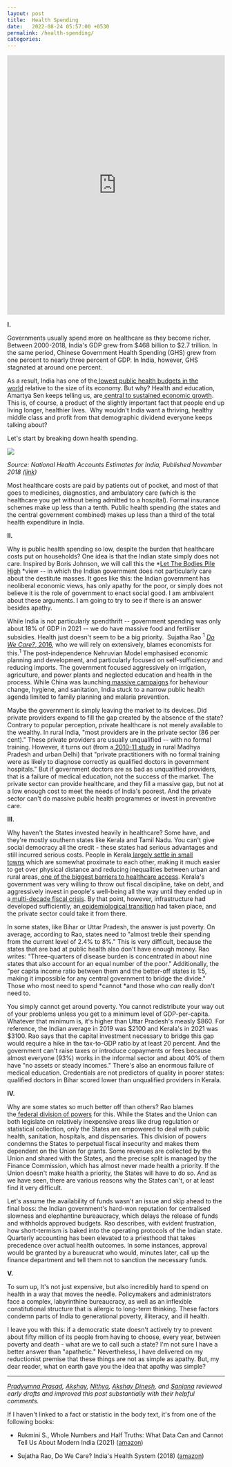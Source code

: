 ```yaml
---
layout: post
title:  Health Spending
date:   2022-08-24 05:57:00 +0530
permalink: /health-spending/
categories: 
---
```


<iframe src="https://ourworldindata.org/grapher/public-health-expenditure-share-GDP-OWID?time=1920..latest&country=IND~CHN" loading="lazy" style="width: 100%; height: 600px; border: 0px none;"></iframe>

**I.**

Governments usually spend more on healthcare as they become richer. Between 2000-2018, India's GDP grew from $468 billion to $2.7 trillion. In the same period, Chinese Government Health Spending (GHS) grew from one percent to nearly three percent of GDP. In India, however, GHS stagnated at around one percent. 

As a result, India has one of the[ lowest public health budgets in the world](https://timesofindia.indiatimes.com/india/indias-health-budget-fourth-lowest-in-world-oxfam/articleshow/78597933.cms) relative to the size of its economy. But why? Health and education, Amartya Sen keeps telling us, are[ central to sustained economic growth](https://www.theguardian.com/society/2015/jan/06/-sp-universal-healthcare-the-affordable-dream-amartya-sen). This is, of course, a product of the slightly important fact that people end up living longer, healthier lives.  Why wouldn't India want a thriving, healthy middle class and profit from that demographic dividend everyone keeps talking about?

Let's start by breaking down health spending.

![](https://substackcdn.com/image/fetch/w_1456,c_limit,f_auto,q_auto:good,fl_progressive:steep/https%3A%2F%2Fbucketeer-e05bbc84-baa3-437e-9518-adb32be77984.s3.amazonaws.com%2Fpublic%2Fimages%2Faeaaa7fa-bbf9-49b3-8261-406d767a6417_975x727.png)

*Source: National Health Accounts Estimates for India, Published November 2018 ([link](https://main.mohfw.gov.in/sites/default/files/NHA_Estimates_Report_2015-16_0.pdf))*

Most healthcare costs are paid by patients out of pocket, and most of that goes to medicines, diagnostics, and ambulatory care (which is the healthcare you get without being admitted to a hospital). Formal insurance schemes make up less than a tenth. Public health spending (the states and the central government combined) makes up less than a third of the total health expenditure in India.



**II.**

Why is public health spending so low, despite the burden that healthcare costs put on households? One idea is that the Indian state simply does not care. Inspired by Boris Johnson, we will call this the *[Let The Bodies Pile High](https://www.reuters.com/world/uk/uk-pms-former-adviser-confirms-johnson-said-let-bodies-pile-high-2021-05-26/) *view -- in which the Indian government does not particularly care about the destitute masses. It goes like this: the Indian government has neoliberal economic views, has only apathy for the poor, or simply does not believe it is the role of government to enact social good. I am ambivalent about these arguments. I am going to try to see if there is an answer besides apathy.  

While India is not particularly spendthrift -- government spending was only about 18% of GDP in 2021 -- we do have massive food and fertiliser subsidies. Health just doesn't seem to be a big priority.  Sujatha Rao <span class="aside"><sup>1</sup> *[Do We Care?](https://www.amazon.in/Do-We-Care-Indias-Health/dp/0199469547)*[, 2016](https://www.amazon.in/Do-We-Care-Indias-Health/dp/0199469547)</span>, who we will rely on extensively, blames economists for this.<sup>1</sup> The post-independence Nehruvian Model emphasised economic planning and development, and particularly focused on self-sufficiency and reducing imports. The government focused aggressively on irrigation, agriculture, and power plants and neglected education and health in the process. While China was launching[ massive campaigns](https://en.wikipedia.org/wiki/Barefoot_doctor) for behaviour change, hygiene, and sanitation, India stuck to a narrow public health agenda limited to family planning and malaria prevention. 

Maybe the government is simply leaving the market to its devices. Did private providers expand to fill the gap created by the absence of the state? Contrary to popular perception, private healthcare is not merely available to the wealthy. In rural India, "most providers are in the private sector (86 per cent)." These private providers are usually unqualified -- with no formal training. However, it turns out (from a[ 2010-11 study](https://www.ncbi.nlm.nih.gov/pmc/articles/PMC3730274/) in rural Madhya Pradesh and urban Delhi) that "private practitioners with no formal training were as likely to diagnose correctly as qualified doctors in government hospitals." But if government doctors are as bad as unqualified providers, that is a failure of medical education, not the success of the market. The private sector can provide healthcare, and they fill a massive gap, but not at a low enough cost to meet the needs of India's poorest. And the private sector can't do massive public health programmes or invest in preventive care.

**III.**

Why haven't the States invested heavily in healthcare? Some have, and they're mostly southern states like Kerala and Tamil Nadu. You can't give social democracy all the credit - these states had serious advantages and still incurred serious costs. People in Kerala[ largely settle in small towns](https://academic.oup.com/heapol/article/15/1/103/667630?login=false) which are somewhat proximate to each other, making it much easier to get over physical distance and reducing inequalities between urban and rural areas,[ one of the biggest barriers to healthcare access](https://pubmed.ncbi.nlm.nih.gov/24893032/). Kerala's government was very willing to throw out fiscal discipline, take on debt, and aggressively invest in people's well-being all the way until they ended up in a[ multi-decade fiscal crisis](https://www.jstor.org/stable/4396753?seq=7). By that point, however, infrastructure had developed sufficiently, an[ epidemiological transition](https://en.wikipedia.org/wiki/Epidemiological_transition) had taken place, and the private sector could take it from there.  

In some states, like Bihar or Uttar Pradesh, the answer is just poverty. On average, according to Rao, states need to "almost treble their spending from the current level of 2.4% to 8%." This is very difficult, because the states that are bad at public health also don't have enough money. Rao writes: "Three-quarters of disease burden is concentrated in about nine states that also account for an equal number of the poor." Additionally, the "per capita income ratio between them and the better-off states is 1:5, making it impossible for any central government to bridge the divide." Those who most need to spend *cannot *and those who *can* really don't need to.

You simply cannot get around poverty. You cannot redistribute your way out of your problems unless you get to a minimum level of GDP-per-capita. Whatever that minimum is, it's higher than Uttar Pradesh's measly $860. For reference, the Indian average in 2019 was $2100 and Kerala's in 2021 was $3100. Rao says that the capital investment necessary to bridge this gap would require a hike in the tax-to-GDP ratio by at least 20 percent. And the government can't raise taxes or introduce copayments or fees because almost everyone (93%) works in the informal sector and about 40% of them have "no assets or steady incomes." There's also an enormous failure of medical education. Credentials are not predictors of quality in poorer states: qualified doctors in Bihar scored lower than unqualified providers in Kerala. 

**IV.**

Why are some states so much better off than others? Rao blames the[ federal division of powers](https://www.constitutionofindia.net/blogs/public_health_and_federalism) for this. While the States and the Union can both legislate on relatively inexpensive areas like drug regulation or statistical collection, only the States are empowered to deal with public health, sanitation, hospitals, and dispensaries. This division of powers condemns the States to perpetual fiscal insecurity and makes them dependent on the Union for grants. Some revenues are collected by the Union and shared with the States, and the precise split is managed by the Finance Commission, which has almost never made health a priority. If the Union doesn't make health a priority, the States will have to do so. And as we have seen, there are various reasons why the States can't, or at least find it very difficult. 

Let's assume the availability of funds wasn't an issue and skip ahead to the final boss: the Indian government's hard-won reputation for centralised slowness and elephantine bureaucracy, which delays the release of funds and withholds approved budgets. Rao describes, with evident frustration, how short-termism is baked into the operating protocols of the Indian state. Quarterly accounting has been elevated to a priesthood that takes precedence over actual health outcomes. In some instances, approval would be granted by a bureaucrat who would, minutes later, call up the finance department and tell them not to sanction the necessary funds. 

**V.**

To sum up, It's not just expensive, but also incredibly hard to spend on health in a way that moves the needle. Policymakers and administrators face a complex, labyrinthine bureaucracy, as well as an inflexible constitutional structure that is allergic to long-term thinking. These factors condemn parts of India to generational poverty, illiteracy, and ill health. 

I leave you with this: if a democratic state doesn't actively try to prevent about fifty million of its people from having to choose, every year, between poverty and death - what are we to call such a state? I'm not sure I have a better answer than "apathetic." Nevertheless, I have delivered on my reductionist premise that these things are not as simple as apathy. But, my dear reader, what on earth gave you the idea that apathy was simple? 

---

*[Pradyumna Prasad](http://twitter.com/pradyuprasad), [Akshay](http://twitter.com/akshaygn01), [Nithya](http://twitter.com/MNithyassree), [Akshay Dinesh](http://twitter.com/asdofindia), and [Sanjana](http://twitter.com/sanjana113_) reviewed early drafts and improved this post substantially with their helpful comments.*

If I haven't linked to a fact or statistic in the body text, it's from one of the following books:

-   Rukmini S., Whole Numbers and Half Truths: What Data Can and Cannot Tell Us About Modern India (2021) ([amazon](https://www.amazon.in/Whole-Numbers-Half-Truths-Cannot/dp/9391234674/))

-   Sujatha Rao, Do We Care? India's Health System (2018) ([amazon](https://www.amazon.in/Do-We-Care-OIP-Indias/dp/0190125314/))

